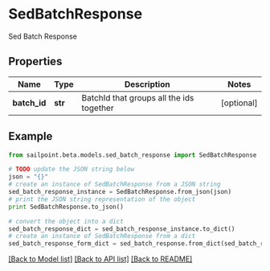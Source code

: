 # SedBatchResponse

Sed Batch Response

## Properties

Name | Type | Description | Notes
------------ | ------------- | ------------- | -------------
**batch_id** | **str** | BatchId that groups all the ids together | [optional] 

## Example

```python
from sailpoint.beta.models.sed_batch_response import SedBatchResponse

# TODO update the JSON string below
json = "{}"
# create an instance of SedBatchResponse from a JSON string
sed_batch_response_instance = SedBatchResponse.from_json(json)
# print the JSON string representation of the object
print SedBatchResponse.to_json()

# convert the object into a dict
sed_batch_response_dict = sed_batch_response_instance.to_dict()
# create an instance of SedBatchResponse from a dict
sed_batch_response_form_dict = sed_batch_response.from_dict(sed_batch_response_dict)
```
[[Back to Model list]](../README.md#documentation-for-models) [[Back to API list]](../README.md#documentation-for-api-endpoints) [[Back to README]](../README.md)


